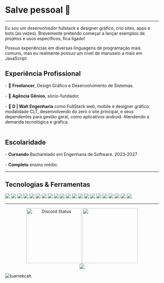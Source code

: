 <h1>Salve pessoal 👋</h1>

---

Eu sou um desenvolvedor fullstack e designer gráfico, crio sites, apps e bots (as vezes).
Brevemente pretendo começar a lançar exemplos de projetos e usos específicos, fica ligado!

Possuo experiências em diversas linguagens de programação mais comuns, mas eu realmente possuo um nível de manuseio 
a mais em JavaScript.

<h2>Experiência Profissional</h2>
- 🔭 <b>Freelancer</b>, Design Gráfico e Desenvolvimento de Sistemas.
<br><br>
- 🔭 <b>Agência Gênios</b>, sócio-fundador. 
<br><br>
- 🔭 <b>D | Walt Engenharia</b> como FullStack web, mobile e designer gráfico, modalidade CLT, desenvolvendo do zero o site principal, e seus dependentes para gestão geral, como aplicativos android. Atendendo a demanda tecnológica e gráfica.
<br><br>




<h2>Escolaridade</h2>
- <b>Cursando</b> Bacharelado em Engenharia de Software. 2023-2027
<br><br>
- <b>Completo</b> ensino médio.

---

<h2>Tecnologias & Ferramentas</h2>


<div style="align-items: row">
<img src="https://img.shields.io/badge/JavaScript-323330?style=for-the-badge&logo=javascript&logoColor=F7DF1E" />
<img src="https://img.shields.io/badge/Python-FFD43B?style=for-the-badge&logo=python&logoColor=blue" />
<img src="https://img.shields.io/badge/HTML5-E34F26?style=for-the-badge&logo=html5&logoColor=white" />
<img src="https://img.shields.io/badge/React_Native-20232A?style=for-the-badge&logo=react&logoColor=61DAFB" />
<img src="https://img.shields.io/badge/Socket.io-010101?&style=for-the-badge&logo=Socket.io&logoColor=white" />
<img src="https://img.shields.io/badge/React-20232A?style=for-the-badge&logo=react&logoColor=61DAFB" />
<img src="https://img.shields.io/badge/Node.js-339933?style=for-the-badge&logo=nodedotjs&logoColor=white" />
<img src="https://img.shields.io/badge/jQuery-0769AD?style=for-the-badge&logo=jquery&logoColor=white" />
<img src="https://img.shields.io/badge/Font_Awesome-339AF0?style=for-the-badge&logo=fontawesome&logoColor=white" />
<img src="https://img.shields.io/badge/firebase-ffca28?style=for-the-badge&logo=firebase&logoColor=black" />
<img src="https://img.shields.io/badge/fastify-202020?style=for-the-badge&logo=fastify&logoColor=white" />
<img src="https://img.shields.io/badge/Bootstrap-563D7C?style=for-the-badge&logo=bootstrap&logoColor=white" />
<img src="https://img.shields.io/badge/Babel-F9DC3E?style=for-the-badge&logo=babel&logoColor=white" />
<img src="https://img.shields.io/badge/Google%20Analytics-E37400?style=for-the-badge&logo=google%20analytics&logoColor=white" />
<img src="https://img.shields.io/badge/Amazon_AWS-FF9900?style=for-the-badge&logo=amazonaws&logoColor=white" />
<img src="https://img.shields.io/badge/Cloudflare-F38020?style=for-the-badge&logo=Cloudflare&logoColor=white" />
<img src="https://img.shields.io/badge/Glitch-2800ff?style=for-the-badge&logo=glitch&logoColor=white" />
<img src="https://img.shields.io/badge/Heroku-430098?style=for-the-badge&logo=heroku&logoColor=white" />
<img src="https://img.shields.io/badge/Adobe%20Photoshop-31A8FF?style=for-the-badge&logo=Adobe%20Photoshop&logoColor=black" />
<img src="https://img.shields.io/badge/Heroku-430098?style=for-the-badge&logo=heroku&logoColor=white" />
<img src="https://img.shields.io/badge/Spark%20AR-FF5C83?style=for-the-badge&logo=Spark AR&logoColor=white" />
</div>

---
                                        
<div align="center">
 <a href="https://discord.com/users/701953428510736396" target="_blank">
  <img height="180em" alt="Discord Status" src="https://lanyard.cnrad.dev/api/701953428510736396?bg=1f1f1f&borderRadius=5px">
 </a>
   <img height="180em" src="https://github-readme-stats.vercel.app/api/top-langs/?username=luarrekcah&layout=compact&langs_count=7&theme=dark"/>
</div>

<div align="center">
<a href="https://www.instagram.com/luarrekcah/" target="_blank"><img src="https://img.shields.io/badge/-Instagram-%23E4405F?style=for-the-badge&logo=instagram&logoColor=white" target="_blank"></a>
</div>



<p align="rigth"> <img src="https://komarev.com/ghpvc/?username=luarrekcah&label=Profile%20views&color=0e75b6&style=flat" alt="luarrekcah" /> </p>
